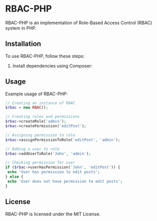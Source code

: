 # RBAC-PHP

RBAC-PHP is an implementation of Role-Based Access Control (RBAC) system in PHP. 

## Installation

To use RBAC-PHP, follow these steps:

1. Install dependencies using Composer:


## Usage

Example usage of RBAC-PHP:

```php
// Creating an instance of RBAC
$rbac = new RBAC();

// Creating roles and permissions
$rbac->createRole('admin');
$rbac->createPermission('editPost');

// Assigning permission to role
$rbac->assignPermissionToRole('editPost', 'admin');

// Adding a user to role
$rbac->addUserToRole('John', 'admin');

// Checking permission for user
if ($rbac->userHasPermission('John', 'editPost')) {
 echo 'User has permission to edit posts';
} else {
 echo 'User does not have permission to edit posts';
}
```

## License

RBAC-PHP is licensed under the MIT License.